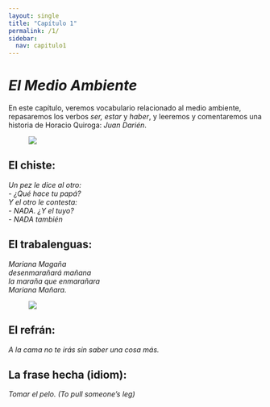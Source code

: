 ```yaml
---
layout: single
title: "Capítulo 1"
permalink: /1/
sidebar:
  nav: capitulo1
---
```


# _El Medio Ambiente_

En este capítulo, veremos vocabulario relacionado al medio ambiente, repasaremos los verbos _ser, estar_ y _haber_, y leeremos y comentaremos una historia de Horacio Quiroga: _Juan Darién_.

<figure style="width: 300px" class="align-right">
    <a href="https://sarroniz.github.io/S-280/images/meme7.jpg"><img src="https://sarroniz.github.io/S-280/images/meme7.jpg"></a>
</figure>

## El chiste:

_Un pez le dice al otro:   
\- ¿Qué hace tu papá?   
Y el otro le contesta:   
\- NADA. ¿Y el tuyo?   
\- NADA también_   


## El trabalenguas:

_Mariana Magaña  
desenmarañará mañana  
la maraña que enmarañara  
Mariana Mañara._  

<figure style="width: 300px" class="align-right">
    <a href="https://sarroniz.github.io/S-280/images/meme4.jpg"><img src="https://sarroniz.github.io/S-280/images/meme4.jpg"></a>
</figure>

## El refrán:

_A la cama no te irás sin saber una cosa más._


## La frase hecha (idiom):

_Tomar el pelo. (To pull someone’s leg)_
